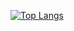 [![Top Langs](https://github-readme-stats.vercel.app/api/top-langs/?username=fcivilstd&theme=merko)](https://github.com/anuraghazra/github-readme-stats)
